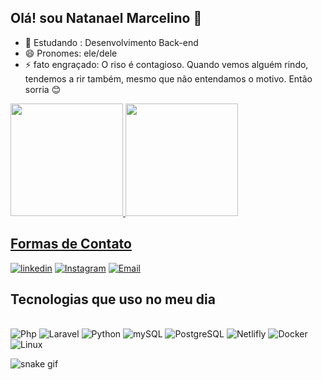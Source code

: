 
## Olá! sou Natanael Marcelino 🐘
- 🌱 Estudando : Desenvolvimento Back-end
- 😄 Pronomes: ele/dele
- ⚡ fato engraçado: O riso é contagioso. Quando vemos alguém rindo, tendemos a rir também, mesmo que não entendamos o motivo.
     Então sorria 😊

<div>
<a href="https://github.com/NatanBack77">
<img height="180em" src="https://github-readme-stats.vercel.app/api?username=NatanBack77&show_icons=true&theme=tokyonight">
<img height="180em" src="https://github-readme-stats.vercel.app/api/top-langs/?username=NatanBack77&layout=compact&show_icons=true&theme=tokyonight">
</div>

<h2>Formas de Contato</h2>
  
[![linkedin](https://img.shields.io/badge/LinkedIn-0077B5?style=for-the-badge&logo=linkedin&logoColor=white)](https://www.linkedin.com/in/natanael-marcelino-78487b291/)
[![Instagram](https://img.shields.io/badge/Instagram-E4405F?style=for-the-badge&logo=instagram&logoColor=white)]()
[![Email](https://img.shields.io/badge/Gmail-D14836?style=for-the-badge&logo=gmail&logoColor=white)](natan.devback@gmail.com)
  

<h2>Tecnologias que uso no meu dia </h2>
<div style="display: inline_block"><br/>
<image aligh="center" alt="Php" src="https://img.shields.io/badge/PHP-777BB4?style=for-the-badge&logo=php&logoColor=white"/>
 <image aligh="center" alt="Laravel" src="https://img.shields.io/badge/Laravel-FF2D20?style=for-the-badge&logo=laravel&logoColor=white"/>
<image aligh="center" alt="Python" src="https://img.shields.io/badge/Python-14354C?style=for-the-badge&logo=python&logoColor=white"/>
<image aligh="center" alt="mySQL" src="https://img.shields.io/badge/MySQL-00000F?style=for-the-badge&logo=mysql&logoColor=white"/>
<image aligh="center" alt="PostgreSQL" src="https://img.shields.io/badge/PostgreSQL-316192?style=for-the-badge&logo=postgresql&logoColor=white"/>
<image aligh="center" alt="Netlifly" src="https://img.shields.io/badge/Netlify-00C7B7?style=for-the-badge&logo=netlify&logoColor=white"/>
<image aligh="center" alt="Docker" src="https://img.shields.io/badge/docker-%230db7ed.svg?style=for-the-badge&logo=docker&logoColor=white"/>
<image aligh="center" alt="Linux" src="https://img.shields.io/badge/Linux-FCC624?style=for-the-badge&logo=linux&logoColor=black"/> 

![snake gif](https://github.com/NatanBack77/NatanBack77/blob/output/github-contribution-grid-snake.svg)

